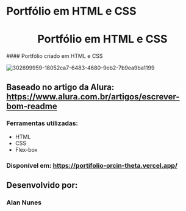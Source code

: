 # Portfólio em HTML e CSS
<h1 align="center"> Portfólio em HTML e CSS</h1>
#### Portfólio criado em HTML  e CSS 

![302699959-18052ca7-6483-4680-9eb2-7b9ea9ba1199](https://github.com/alan-nunes/portifolio/assets/107056431/8d3e62e6-ca64-4dba-b81b-8bedacfce675)


## Baseado no artigo da Alura:  https://www.alura.com.br/artigos/escrever-bom-readme

### Ferramentas utilizadas:

* HTML
* CSS
* Flex-box

### Disponível em: https://portifolio-orcin-theta.vercel.app/

## Desenvolvido por:

### Alan Nunes
